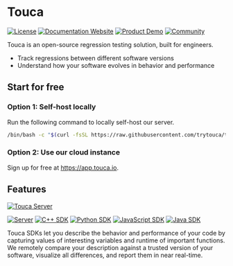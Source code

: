 # Touca

[![License](https://img.shields.io/github/license/trytouca/trytouca?color=blue)](https://github.com/trytouca/trytouca/blob/main/LICENSE)
[![Documentation Website](https://img.shields.io/static/v1?label=docs&message=touca.io/docs&color=blue)](https://touca.io/docs)
[![Product Demo](https://img.shields.io/static/v1?label=demo&message=touca.io/demo&color=blue)](https://touca.io/demo)
[![Community](https://img.shields.io/static/v1?label=community&message=touca.io/discord&color=blue)](https://touca.io/discord)

Touca is an open-source regression testing solution, built for engineers.

- Track regressions between different software versions
- Understand how your software evolves in behavior and performance

## Start for free

### Option 1: Self-host locally

Run the following command to locally self-host our server.

```bash
/bin/bash -c "$(curl -fsSL https://raw.githubusercontent.com/trytouca/trytouca/main/ops/install.sh)"
```

### Option 2: Use our cloud instance

Sign up for free at https://app.touca.io.

## Features

[![Touca Server](https://touca.io/images/touca-screenshot-suite-page.jpg)](https://touca.io/images/touca-screenshot-suite-page.jpg)

[![Server](https://img.shields.io/static/v1?label=Server&message=v1.4.0&color=blue)](https://hub.docker.com/repository/docker/touca)
[![C++ SDK](https://img.shields.io/static/v1?label=C%2B%2B&message=v1.5.1&color=blue)](https://github.com/trytouca/trytouca/tree/main/sdk/cpp)
[![Python SDK](https://img.shields.io/pypi/v/touca?label=Python&color=blue)](https://pypi.org/project/touca/)
[![JavaScript SDK](https://img.shields.io/npm/v/@touca/node?label=JavaScript&color=blue)](https://www.npmjs.com/package/@touca/node)
[![Java SDK](https://img.shields.io/maven-central/v/io.touca/touca?label=Java&color=blue)](https://search.maven.org/artifact/io.touca/touca)

Touca SDKs let you describe the behavior and performance of your code by
capturing values of interesting variables and runtime of important functions. We
remotely compare your description against a trusted version of your software,
visualize all differences, and report them in near real-time.

